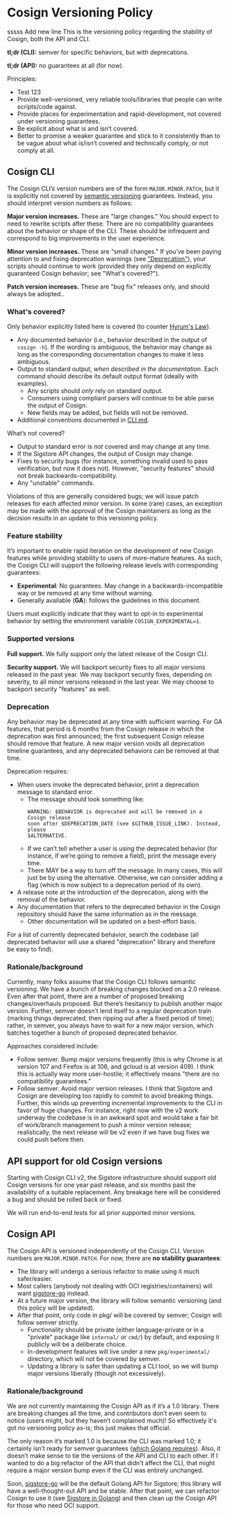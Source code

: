# Cosign Versioning Policy
sssss Add new line 
This is the versioning policy regarding the stability of Cosign, both the API and CLI.

**tl;dr (CLI):** semver for specific behaviors, but with deprecations.

**tl;dr (API):** no guarantees at all (for now).

Principles:
- Test 123
- Provide well-versioned, very reliable tools/libraries that people can write
  scripts/code against.
- Provide places for experimentation and rapid-development, not covered under
  versioning guarantees.
- Be explicit about what is and isn’t covered.
- Better to promise a weaker guarantee and stick to it consistently than to be
  vague about what is/isn’t covered and technically comply, or not comply at
  all.

## Cosign CLI

The Cosign CLI’s version numbers are of the form `MAJOR.MINOR.PATCH`, but it is
explicitly not covered by [semantic versioning][semver] guarantees. Instead, you
should interpret version numbers as follows:

**Major version increases.** These are "large changes." You should expect to
need to rewrite scripts after these. There are no compatibility guarantees about
the behavior or shape of the CLI. These should be infrequent and correspond to
big improvements in the user experience.

**Minor version increases.** These are "small changes." If you’ve been paying
attention to and fixing deprecation warnings (see
["Deprecation"](#deprecation)), your scripts should continue to work (provided
they only depend on explicitly guaranteed Cosign behavior; see "What's
covered?").

**Patch version increases.** These are "bug fix" releases only, and should
always be adopted..

[semver]: https://semver.org

### What's covered?

Only behavior explicitly listed here is covered (to counter [Hyrum's
Law][hyrums-law]).

* Any documented behavior (i.e., behavior described in the output of `cosign -h`).
  If the wording is ambiguous, the behavior may change as long as the
  corresponding documentation changes to make it less ambiguous.
* Output to standard output, *when described in the documentation*. Each command
  should describe its default output format (ideally with examples).
  * Any scripts should *only* rely on standard output.
  * Consumers using compliant parsers will continue to be able parse the output of Cosign.
  * New fields may be added, but fields will not be removed.
* Additional conventions documented in [CLI.md](CLI.md).

What’s *not* covered?

* Output to standard error is *not* covered and may change at any time.
* If the Sigstore API changes, the output of Cosign may change.
* Fixes to security bugs (for instance, something invalid used to pass
  verification, but now it does not). However, "security features" should not
  break backwards-compatibility.
* Any "unstable" commands.

Violations of this are generally considered bugs; we will issue patch releases
for each affected minor version. In some (rare) cases, an exception may be made
with the approval of the Cosign maintainers as long as the decision results in
an update to this versioning policy.

[hyrums-law]: https://www.hyrumslaw.com/

### Feature stability

It’s important to enable rapid iteration on the development of new Cosign
features while providing stability to users of more-mature features. As such,
the Cosign CLI will support the following release levels with corresponding
guarantees:

* **Experimental**: No guarantees. May change in a backwards-incompatible way or
  be removed at any time without warning.
* Generally available (**GA**): follows the guidelines in this document.

Users must explicitly indicate that they want to opt-in to experimental behavior
by setting the environment variable `COSIGN_EXPERIMENTAL=1`.

### Supported versions

**Full support.** We fully support only the latest release of the Cosign CLI.

**Security support.** We will backport security fixes to all major versions
released in the past year. We may backport security fixes, depending on
severity, to all minor versions released in the last year. We may choose to
backport security "features" as well.

### Deprecation

Any behavior may be deprecated at any time with sufficient warning. For GA
features, that period is 6 months from the Cosign release in which the
deprecation was first announced; the first subsequent Cosign release should
remove that feature. A new major version voids all deprecation timeline
guarantees, and any deprecated behaviors can be removed at that time.

Deprecation requires:

* When users invoke the deprecated behavior, print a deprecation message to
  standard error.
  * The message should look something like:
    ```
    WARNING: $BEHAVIOR is deprecated and will be removed in a Cosign release
    soon after $DEPRECATION_DATE (see $GITHUB_ISSUE_LINK). Instead, please
    $ALTERNATIVE.
    ```
  * If we can’t tell whether a user is using the deprecated behavior (for
    instance, if we’re going to remove a field), print the message every time.
  * There MAY be a way to turn off the message. In many cases, this will just be
    by using the alternative. Otherwise, we can consider adding a flag (which is
    now subject to a deprecation period of its own).
* A release note at the introduction of the deprecation, along with the removal
  of the behavior.
* Any documentation that refers to the deprecated behavior in the Cosign
  repository should have the same information as in the message.
  * Other documentation will be updated on a best-effort basis.

For a list of currently deprecated behavior, search the codebase (all deprecated
behavior will use a shared "deprecation" library and therefore be easy to find).

### Rationale/background

Currently, many folks assume that the Cosign CLI follows semantic versioning. We
have a bunch of breaking changes blocked on a 2.0 release. Even after that
point, there are a number of proposed breaking changes/overhauls proposed. But
there’s hesitancy to publish another major version. Further, semver doesn’t lend
itself to a regular deprecation train (marking things deprecated, then ripping
out after a fixed period of time); rather, in semver, you always have to wait
for a new major version, which batches together a bunch of proposed deprecated
behavior.

Approaches considered include:

* Follow semver. Bump major versions frequently (this is why Chrome is at
  version 107 and Firefox is at 106, and gcloud is at version 409). I think this
  is actually way more user-hostile; it effectively means "there are no
  compatibility guarantees."
* Follow semver. Avoid major version releases. I think that Sigstore and Cosign
  are developing too rapidly to commit to avoid breaking things. Further, this
  winds up preventing incremental improvements to the CLI in favor of huge
  changes. For instance, right now with the v2 work underway the codebase is in
  an awkward spot and would take a fair bit of work/branch management to push a
  minor version release; realistically, the next release will be v2 even if we
  have bug fixes we could push before then.

## API support for old Cosign versions

Starting with Cosign CLI v2, the Sigstore infrastructure should support old
Cosign versions for one year past release, and six months past the availability
of a suitable replacement. Any breakage here will be considered a bug and should
be rolled back or fixed.

We will run end-to-end tests for all prior supported minor versions.

## Cosign API

The Cosign API is versioned independently of the Cosign CLI. Version numbers are
`MAJOR.MINOR.PATCH`. For now, there are **no stability guarantees**:

* The library will undergo a serious refactor to make using it much
  safer/easier.
* Most callers (anybody not dealing with OCI registries/containers) will want
  [sigstore-go][] instead.
* At a future major version, the library will follow semantic versioning (and
  this policy will be updated).
* After that point, only code in pkg/ will be covered by semver; Cosign will
  follow semver strictly.
  * Functionality should be private (either language-private or in a "private"
    package like `internal/` or `cmd/`) by default, and exposing it publicly
    will be a deliberate choice.
  * In-development features will live under a new `pkg/experimental/` directory,
    which will not be covered by semver.
  * Updating a library is safer than updating a CLI tool, so we will bump major
    versions liberally (though not excessively).

### Rationale/background

We are not currently maintaining the Cosign API as if it’s a 1.0 library. There
are breaking changes all the time, and contributors don’t even seem to notice
(users might, but they haven’t complained much)! So effectively it's got no
versioning policy as-is; this just makes that official.

The only reason it’s marked 1.0 is because the CLI was marked 1.0; it certainly
isn’t ready for semver guarantees ([which Golang requires][go-semver]). Also, it
doesn’t make sense to tie the versions of the API and CLI to each other. If I
wanted to do a big refactor of the API that didn't affect the CLI, that might
require a major version bump even if the CLI was entirely unchanged.

Soon, [sigstore-go][] will be the default Golang API for Sigstore; this library
will have a well-thought-out API and be stable. After that point, we can
refactor Cosign to use it (see [Sigstore in Golang][sigstore-in-golang]) and
then clean up the Cosign API for those who need OCI support.

[go-semver]: https://go.dev/doc/modules/release-workflow#breaking
[sigstore-go]: https://github.com/sigstore/sigstore-go
[sigstore-in-golang]: https://docs.google.com/document/d/1aZfk1TlzcuaO0uz76M9D26-gAvoZLn0oCAKvkbuhcPM/edit
